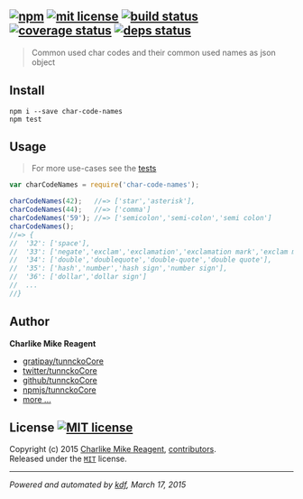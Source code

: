 ## [![npm][npmjs-img]][npmjs-url] [![mit license][license-img]][license-url] [![build status][travis-img]][travis-url] [![coverage status][coveralls-img]][coveralls-url] [![deps status][daviddm-img]][daviddm-url]

> Common used char codes and their common used names as json object

## Install
```
npm i --save char-code-names
npm test
```


## Usage
> For more use-cases see the [tests](./test.js)

```js
var charCodeNames = require('char-code-names');

charCodeNames(42);   //=> ['star','asterisk'],
charCodeNames(44);   //=> ['comma']
charCodeNames('59'); //=> ['semicolon','semi-colon','semi colon']
charCodeNames();
//=> {
//  '32': ['space'],
//  '33': ['negate','exclam','exclamation','exclamation mark','exclam mark'],
//  '34': ['double','doublequote','double-quote','double quote'],
//  '35': ['hash','number','hash sign','number sign'],
//  '36': ['dollar','dollar sign']
//  ...
//}
```


## Author
**Charlike Mike Reagent**
+ [gratipay/tunnckoCore][author-gratipay]
+ [twitter/tunnckoCore][author-twitter]
+ [github/tunnckoCore][author-github]
+ [npmjs/tunnckoCore][author-npmjs]
+ [more ...][contrib-more]


## License [![MIT license][license-img]][license-url]
Copyright (c) 2015 [Charlike Mike Reagent][contrib-more], [contributors][contrib-graf].  
Released under the [`MIT`][license-url] license.


[npmjs-url]: http://npm.im/char-code-names
[npmjs-img]: https://img.shields.io/npm/v/char-code-names.svg?style=flat&label=char-code-names

[coveralls-url]: https://coveralls.io/r/tunnckoCore/char-code-names?branch=master
[coveralls-img]: https://img.shields.io/coveralls/tunnckoCore/char-code-names.svg?style=flat

[license-url]: https://github.com/tunnckoCore/char-code-names/blob/master/license.md
[license-img]: https://img.shields.io/badge/license-MIT-blue.svg?style=flat

[travis-url]: https://travis-ci.org/tunnckoCore/char-code-names
[travis-img]: https://img.shields.io/travis/tunnckoCore/char-code-names.svg?style=flat

[daviddm-url]: https://david-dm.org/tunnckoCore/char-code-names
[daviddm-img]: https://img.shields.io/david/dev/tunnckoCore/char-code-names.svg?style=flat

[author-gratipay]: https://gratipay.com/tunnckoCore
[author-twitter]: https://twitter.com/tunnckoCore
[author-github]: https://github.com/tunnckoCore
[author-npmjs]: https://npmjs.org/~tunnckocore

[contrib-more]: http://j.mp/1stW47C
[contrib-graf]: https://github.com/tunnckoCore/char-code-names/graphs/contributors

***

_Powered and automated by [kdf](https://github.com/tunnckoCore), March 17, 2015_